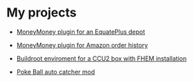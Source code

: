 My projects
===========

- [MoneyMoney plugin for an EquatePlus depot](https://michael-beutling.github.io/equateplus-moneymoney/)

- [MoneyMoney plugin for Amazon order history](https://michael-beutling.github.io/Amazon-MoneyMoney/)

- [Buildroot enviroment for a CCU2 box with FHEM installation](https://michael-beutling.github.io/fhem-ccu2/)

- [Poke Ball auto catcher mod](https://michael-beutling.github.io/pokeball-autocatcher/)


